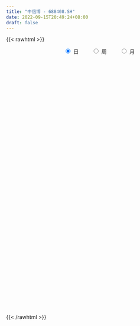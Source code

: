 ```yaml
---
title: "中信博 - 688408.SH"
date: 2022-09-15T20:49:24+08:00
draft: false
---
```

{{< rawhtml >}}
    <div style="text-align: center">
        <label style="padding: 1rem;"><input style="margin-right: .5rem" type="radio" name="period" value="D" checked onclick="period_change(this)">日</label>
        <label style="padding: 1rem;"><input style="margin-right: .5rem" type="radio" name="period" value="W" onclick="period_change(this)">周</label>
        <label style="padding: 1rem;"><input style="margin-right: .5rem" type="radio" name="period" value="M" onclick="period_change(this)">月</label>
    </div>
    <div id="chart" style="height: 700px;"></div> 
    <script type="text/javascript">
        const D_v = [215947.01,161561.03,90394.37,82330.37,64766.9,43136.69,37846.39,27296.49,21218.99,15105.16,23976.03,33774.93,26055.65,15417.18,17212.69,9872.71,14041.71,8788.38,14811.12,18252.67,9789.18,10422.15,9337.24,19049.54,23374.58,41155.15,11219.07,13508.87,22397.24,9765.01,8278.87,8697.08,14847.25,10441.87,8147.79,12486.1,8632.58,17362.21,7387.66,17679.12,9302.38,8930.83,13972.08,7741.86,8903.62,8910.08,14464.57,9637.32,5541.1,5845.64,4836.76,6738.87,7471.88,5300.94,2726.59,5897.02,3262.96,3081.36,3661.94,3096.64,8051.7,5957.06,11292.24,8555.98,3491.7,5499.12,8251.15,6594.48,8039.18,9243.0,17523.85,11563.38,8963.77,5069.06,10444.23,11386.04,8814.25,12717.78,6920.24,17835.65,12376.91,15463.59,24811.22,16276.25,12035.33,10540.62,11165.9,15957.69,21592.97,10388.35,7442.35,13105.74,15959.43,12238.98,8917.53,6960.92,8900.3,8250.15,10538.64,15158.41,7939.46,6552.88,4161.05,7543.8,4245.12,5150.36,5703.86,6728.84,11967.27,11447.32,7002.14,6077.36,8334.95,6251.77,6046.73,7810.64,5628.51,4725.27,9423.03,12359.26,7836.38,8175.07,9635.43,5978.8,11272.64,11567.24,8515.41,10251.35,5517.81,9743.42,4746.65,2990.96,5248.62,4356.44,2388.0,5415.84,4392.23,10108.65,4571.91,6415.4,14050.05,5814.78,7416.91,2958.47,5351.06,6411.74,3677.14,4557.92,3561.4,3432.11,5107.78,5068.22,4766.54,5580.17,7971.26,4062.63,3930.46,3642.72,5337.23,6552.03,6207.78,13395.77,8590.35,6007.08,7095.43,11567.56,12501.26,3537.06,6178.74,4967.74,7591.51,3655.97,4594.54,14306.96,8099.3,6960.1,10268.24,3311.51,5453.44,8174.64,8932.6,7491.66,4084.83,4038.02,3603.59,4364.75,2009.43,2936.96,11472.13,13216.0,11141.49,10217.65,4344.99,6100.28,11252.83,9092.99,8462.08,9793.03,7091.04,7720.05,8414.23,4397.83,6028.66,7619.14,5474.39,8626.36,13436.7,7534.64,6208.83,16956.35,13416.23,10913.26,10929.47,7712.7,11455.61,8075.33,10115.85,9068.12,7131.16,10912.0,15226.64,8644.0,16260.89,10917.5,11404.38,11304.77,9331.74,7817.52,8043.5,8384.95,14154.2,10341.41,23078.05,8094.05,14162.05,12398.2,8532.33,8845.47,48649.17,24959.3,21296.56,28175.17,24382.34,9569.84,42252.65,18157.51,20643.84,27862.74,21429.8,17383.85,30352.96,26803.46,33019.93,19997.47,36474.64,24458.44,18670.72,20921.59,11888.35,16514.67,10812.71,24107.55,17028.55,16332.23,8523.38,12534.6,11228.63,12722.97,10911.18,18984.81,30492.48,16420.66,21312.59,24224.54,22283.95,15256.93,14772.64,22256.83,20318.16,21832.27,17517.23,19003.33,18666.28,14479.14,17068.91,16965.95,13722.39,8517.79,8877.8,18097.71,11454.83,8988.98,18602.42,18530.39,14894.08,14373.15,28058.99,28912.68,14435.82,17718.7,13811.21,12520.57,12798.9,12734.86,20543.31,25321.92,19677.04,18971.18,18760.15,18155.14,21581.84,32870.88,20685.8,10132.21,11434.75,7538.52,11812.57,17263.05,12814.98,10524.48,16622.24,16014.56,22420.85,29578.86,29454.28,51573.75,57398.18,33744.54,40358.46,30032.1,45895.81,37876.13,48654.35,41500.23,38319.09,25303.23,35103.88,24670.2,25931.55,20768.23,19825.09,41508.82,55088.23,46892.39,24269.19,26147.28,23745.97,25836.43,37682.03,51740.17,42864.73,32629.01,31820.29,21449.85,26381.59,30209.4,18091.39,21986.06,38462.91,30285.38,25450.02,23269.91,27390.51,21569.02,38560.08,23591.05,25127.5,28807.32,33345.37,31453.4,46388.5,42143.2,23440.65,42220.63,52103.81,29821.1,34971.12,29356.65,43557.52,25803.96,21854.79,22498.98,25095.26,18610.28,24729.06,13340.9,19799.12,20128.53,20421.85,18653.81,26516.5,18235.54,27870.44,27296.93,33983.91,31128.11,20047.18,21883.66,25877.62,30874.06,21716.48,29010.98,29032.13,34512.64,27786.97,15749.48,39742.38,96927.07,101544.75,42975.53,36665.8,34919.07,38686.61,67282.98,118154.16,71170.0,56726.34,57613.74,45520.07,37465.31,39357.4,30998.9,83421.52,43273.14,54111.4,55931.35,57059.52,75606.42,40141.07,40383.19,36155.58,57046.19,27942.82,47351.69,37814.26,41479.13,35519.1,38050.9,39138.81,51047.89,32024.42,38778.02,55748.13,41809.05,42549.92,41394.02,28281.25,33427.15,35949.32,30269.44,25767.43,22353.15,51622.1,59050.79,49770.7,53015.65,44278.97,28403.62,24559.88,46654.44,44180.42,38634.62,45201.41,62096.89,41044.03,51842.71,43305.21,45186.94,39689.34,47542.43,60949.2,47411.84,41557.73,34583.33,19494.52,34726.6,30494.74,43526.3,38682.29,50881.78,39549.5,28392.91,32196.14,47614.76,42352.19,34701.35,25717.83,54536.85,36050.49,25016.1,29807.17,44056.67,32037.0,21653.96,23841.63,27192.11,17913.99,50906.6]
const D_histogram = [0.0,0.3241937322,0.3973393203,1.1865238201,1.6363189944,2.4459690462,2.3074075219,1.9332706682,1.3194726436,0.9451984025,1.6868492886,1.9524536569,2.1042480047,2.2089693641,2.0356220456,1.7466792395,1.1647911257,0.4322447233,0.4270038324,0.2234325764,0.0939760916,-0.0794574069,-0.408390053,-0.4707208178,0.8413526241,1.8650206304,2.496846176,2.8046933504,2.119858518,1.5261092486,0.649507908,0.243169823,-0.3409802247,-0.4467755337,-0.9641318209,-0.9430401141,-0.5412962609,-0.4032549082,-0.2862047438,0.1632020569,0.8314544794,0.777339462,0.7156945528,1.1321155539,1.0726353053,0.9478389697,0.7373458882,0.0440662311,-0.4937375115,-0.6769450144,-1.0281646348,-1.7313320988,-2.5045200146,-2.3748880607,-2.2423642156,-1.7952430237,-1.8212255903,-2.0922787187,-2.2803413144,-2.1294678931,-2.1412684686,-1.8717303943,-2.2653479135,-2.0724109879,-2.0749901101,-1.9801848523,-1.385732031,-0.8379654841,0.22809305,1.2224543925,2.1814208793,2.5856039235,2.4867048922,2.0273281448,2.53571656,2.6801318006,2.1679218438,2.1065403266,1.6235133517,2.350317958,2.1907792273,1.0387258389,-0.1949298944,-0.4082132814,-0.4574029329,-0.7121890696,-1.1976458916,-0.8364959573,-1.58334168,-2.3973281718,-2.7496045644,-3.7565083328,-3.3707904109,-3.2447414506,-2.7943696392,-2.3404773674,-1.2914646814,0.0523452395,2.0266492144,3.4800876035,3.7290423306,3.4848506005,2.6517956989,2.1324754864,1.7109078184,1.4358178674,1.08371965,-0.4276782458,-0.9434694901,-1.6165291169,-1.3376842527,-0.7928610697,-0.0123547744,-0.0873845113,-1.1418771323,-1.7440782107,-2.2991114779,-2.0710199023,-2.2163887361,-1.9954025628,-1.6998856829,-1.0808156594,-2.2366531696,-2.712373656,-3.7543251935,-4.9986569668,-5.0832309672,-4.6399375702,-3.4342789911,-3.6855900832,-3.4117750542,-2.911763529,-2.308058477,-1.9650518588,-1.3656262541,-1.5527668976,-1.7741154419,-1.6336680679,-0.9841899108,-0.2331740726,1.4443891664,2.4104132409,2.9655832136,3.0014611735,2.9213916513,2.6455720431,2.2720817918,1.4573807533,0.7386518553,0.4645142996,0.370669094,0.0843866621,0.2500697504,0.7421112143,1.4399406859,1.5797796928,1.8037589741,2.1086574416,1.9622999639,1.9147425707,2.3388640396,1.9684966862,1.3244097347,0.5395061465,-0.3575599458,-1.5329955163,-2.4463765977,-2.7310645145,-2.9387848941,-3.0200496013,-2.5546147123,-2.1582122992,-1.5720502829,-0.7868815092,0.1302413568,0.46266521,0.5058568298,0.4600726588,0.8059571391,0.7723717139,1.6126458192,2.3236718804,2.5384233356,2.4078455066,1.9504981992,1.6301466373,1.2823803046,0.9442257858,1.5109067701,2.7519699628,3.7177025206,3.5991604893,3.4033803822,3.7328631611,4.0913746045,3.7813635293,3.2003671517,3.4139954838,3.2349499652,2.9655974109,4.0746040053,4.4938032155,3.6698516208,2.5757109975,1.9559351387,0.8331603509,0.7667182224,0.4885220929,-0.1386708717,0.8833440939,0.5994274186,0.2131277344,1.5431504149,2.5304152112,2.336561093,1.4066030025,1.9357761728,2.9618937024,3.0225801254,3.3615299734,1.1410383752,0.1564302429,0.6090813925,1.6719803932,0.9250548962,-2.0168506699,-2.3645199746,-2.264882417,-2.4388799459,-2.8156554252,-4.222544739,-5.3614461452,-6.6088994533,-7.6001509321,-8.5440532646,-9.0893805039,-8.976929834,-8.6450387323,-8.0086515346,-7.3145818926,-6.050133556,-3.6784898625,-1.7039529312,-0.4480821107,-0.1790833751,-0.1479369719,-0.1388938662,0.3666791442,0.316288315,0.7106898388,1.0922730656,0.7266569329,-0.3246282818,-0.9374287314,-2.5806675868,-2.8766139074,-2.2403007946,-2.7812037654,-2.6238331199,-2.3093124966,-1.8309364157,-0.7985123862,-0.2011973128,-0.2897215836,-0.6713513584,-0.0689929335,-0.4078276617,-0.1359890924,-0.3555947194,0.5037269928,1.8833379174,2.6432454671,3.4692053308,4.36577056,5.1207282786,4.6890721597,4.3265219399,4.5084646098,4.6710851115,4.8758139825,4.4233011979,4.2106585842,4.2737183491,3.993653467,3.1550212023,2.8422635603,2.4184784161,1.9615901763,1.1792398011,1.333351492,1.7908002721,1.8410594847,1.8730528229,0.57875097,0.5995010011,-0.1470138878,0.549568667,1.5059821722,1.836503982,1.3033022091,0.1337388485,-0.5791480864,-1.0519858711,-1.3765369976,-2.4208145199,-3.4411275095,-4.0175007321,-4.2832699188,-4.382994499,-3.757160272,-3.6823194468,-2.3695121372,-1.2689082984,-0.8768649939,-1.0923528073,-1.4157437201,-1.6991565535,-2.2757394756,-2.7453927743,-3.1477798278,-2.8907004436,-2.9814930938,-3.4868158531,-3.5129740329,-3.7297535879,-4.2375991142,-3.8673252009,-4.0083359119,-4.3435157155,-4.5233994492,-5.120360916,-5.4265096238,-5.8633900954,-5.4091015507,-5.2073669786,-4.6355010575,-3.5587719893,-2.6198175789,-2.1014766494,-1.7013102429,-1.1408714966,-0.0900266564,1.017393161,2.0131094335,2.4499811283,2.7767666943,2.7794348355,2.3893209963,1.7418584453,0.5463363717,-0.4366858668,-0.7464234285,-0.3303178596,0.2305780241,0.9154765363,1.4039820695,1.7022934637,2.0673698864,2.8237768052,3.2873398505,3.6370308615,3.8791555281,3.8689525194,3.871001604,3.0747172303,2.4139499444,1.677720315,1.0112876468,0.4576090026,0.156384732,-0.3508868862,-0.7295314651,-1.1190004483,-0.7762527344,-0.3015559674,-0.2335839414,0.0735696769,0.1186989874,0.4487893058,0.6143289931,0.4324426623,0.2908726575,0.3740598654,0.6158815299,0.5690802789,0.4880363992,0.335059186,0.1059606055,-0.1526993866,-0.4880944419,-0.7214267317,-0.9362625431,-1.0846276587,-1.1427900014,-0.8598781869,-0.5253919002,-0.3587114547,-0.3529917958,-0.4061730525,-0.6552937047,-0.8799317702,-0.6261668303,-0.4015975606,0.0356844043,0.3739642533,0.5716173611,0.9840853005,1.8474779824,2.5655915634,3.0081177789,3.1559596724,3.1845662114,3.1769055389,3.0662837421,3.4694025913,3.7462024468,3.5736112541,3.0398427347,2.5381495849,2.0113430892,1.574790807,1.2268671753,1.2792358632,1.2118020947,1.4267922556,1.8910701991,2.1428003987,1.7939534482,1.1683903955,0.7683831986,0.4511102299,-0.1063038651,-0.5563036733,-0.4910095143,-0.1522678685,0.2562157007,0.2696854606,0.3169596933,0.5417654657,1.04223819,1.195486529,1.0539726929,0.2100571415,0.0086020547,-0.6705248436,-1.0445789321,-1.4173045973,-1.3311919462,-1.1019200063,-1.1880954287,-1.2822432602,-1.3448122178,-0.7066903754,0.0662687504,0.6941701536,1.4838338904,1.3224287769,1.288946068,1.1698105214,1.4402721867,1.7753682514,2.0234258708,2.5496730661,2.9903334234,3.5203797588,3.0163741249,2.7415000328,1.595404922,0.5353246317,-0.4554209631,-0.533506476,-0.1318860155,0.5936860303,1.1574457522,1.1281061956,1.6066741081,1.4750102665,1.1941487626,0.6754212958,0.4187158702,0.5091365307,0.6082885004,-0.2228562221,-1.6230092764,-2.7366455482,-3.1695698086,-3.6015763918,-4.6371383275,-5.3932761245,-5.7570581753,-5.6302148687,-4.6338221785,-3.6567505804,-2.8431643306,-2.3851969757,-2.0901999873,-1.9259188543,-2.5510608721]
const D_fast = [0.0,0.4052421652,0.5777225834,1.6635380383,2.5224129612,3.9435552745,4.3818456307,4.491026444,4.2070965804,4.0691219399,5.2324851481,5.9862029307,6.6640592796,7.32102298,7.6565811729,7.8043081767,7.5136178444,6.8891326228,6.99064269,6.842929578,6.7369671162,6.5436692659,6.1126391066,5.9326281373,7.4550397353,8.9449628992,10.2009999888,11.2100205007,11.0551502978,10.8429283406,10.128703977,9.7831583478,9.1137632439,8.8962740515,8.137884809,7.9232164873,8.1896362753,8.2268639009,8.2723628794,8.7625701944,9.6386862367,9.7789060848,9.8961848138,10.5956347033,10.8043132811,10.9164766879,10.8903200785,10.2080569791,9.5468188587,9.1943751022,8.5861143231,7.4501138344,6.0507959149,5.5867058536,5.1586386449,5.1569490808,4.6756601166,3.8815373086,3.1233893842,2.7418958323,2.1947781396,1.9963836153,1.0364291178,0.7112632964,0.1899366466,-0.2103043086,0.037715505,0.3759906808,1.4990724775,2.7990474181,4.3033691247,5.3539531498,5.8767303415,5.9241856303,7.0665031856,7.8809513763,7.9107218804,8.3759754449,8.298826808,9.6132109037,10.0013669798,9.1089950511,7.8266068443,7.511270137,7.3477297522,6.9148963481,6.1300280533,6.2820539982,5.1393728555,3.7260543207,2.686376787,0.7403459354,0.2833662547,-0.4017701477,-0.6499907461,-0.7812178162,-0.0550713005,1.3018249303,3.7827912088,6.1062514987,7.2874668084,7.9144877285,7.7443817516,7.7581804107,7.7643396974,7.8482042132,7.7670359083,6.1487184511,5.3970598342,4.3198679282,4.2642917292,4.6108996448,5.3883172465,5.2914413818,3.9514794777,2.9132588466,1.78344771,1.49378431,0.7943182922,0.5164538248,0.3869992839,0.7358653925,-0.97913541,-2.1329493105,-4.1134821463,-6.6074781613,-7.9628599035,-8.6795508991,-8.3324620678,-9.5051706807,-10.0842994152,-10.3122287722,-10.2855383395,-10.433794686,-10.1757756449,-10.7511080127,-11.4159854175,-11.6839550604,-11.2805243811,-10.5878020611,-8.5491415304,-6.9805141457,-5.6839483696,-4.8977051164,-4.2474267257,-3.8618533231,-3.6673231265,-4.1176789767,-4.6517449109,-4.8097538916,-4.8109318237,-5.0761175901,-4.8479170642,-4.1703477968,-3.1125331537,-2.5777492235,-1.9028301988,-1.0707673709,-0.7265498576,-0.2954216081,0.7134158707,0.8351726888,0.522188171,-0.1278388805,-1.1142949593,-2.6729794089,-4.1979546397,-5.1654086851,-6.1078252883,-6.9441023958,-7.1173211849,-7.2604718466,-7.067322401,-6.4788740046,-5.5291907993,-5.0811006437,-4.9114448164,-4.8422108227,-4.2948370576,-4.1353295544,-2.8918939943,-1.5999499629,-0.7505926738,-0.2792091262,-0.2489318838,-0.1617467864,-0.188918043,-0.2910161153,0.6533915616,2.582447245,4.4776054329,5.2588535239,5.9139185124,7.1766170815,8.5579721761,9.1933019832,9.4123973935,10.4795245965,11.1092165693,11.5812633677,13.7089209634,15.2515709775,15.345082288,14.894869414,14.76407734,13.8495926399,13.974830067,13.8187644607,13.1569037781,14.3997547672,14.2656949466,13.9326771959,15.6484874802,17.2683560793,17.6586422343,17.0803348944,18.093452108,19.8600430632,20.6763745175,21.8557068589,19.9204748545,18.974974283,19.5798957806,21.0607898796,20.5451281067,17.0990098731,16.1602105747,15.6936275281,14.9099100127,13.8292206771,11.3666951785,8.887432236,5.9877540647,3.0964648528,0.0165492041,-2.8011231611,-4.9329049497,-6.7622735311,-8.128049217,-9.2626250482,-9.5107101006,-8.0586888727,-6.5101401743,-5.3662898814,-5.1420619896,-5.1478998294,-5.1735801902,-4.5763373937,-4.5476561442,-3.9755821607,-3.3209306675,-3.504882567,-4.6373248521,-5.4844824846,-7.7728882367,-8.7879880341,-8.71175012,-9.9479540321,-10.4465416666,-10.7093491674,-10.6887071904,-9.8559112576,-9.3088955124,-9.4698501791,-10.0193177934,-9.4342076019,-9.8749992455,-9.6371579493,-9.9456622562,-8.9604087958,-7.1099633918,-5.6892444753,-3.995983279,-2.0079754097,0.0271643786,0.7677762996,1.4868565647,2.7959153871,4.1263071666,5.5499895333,6.2033020481,7.0433240805,8.1748134327,8.8931619173,8.8432849532,9.2410932012,9.4219276611,9.4554369654,8.9678965404,9.4553461044,10.3604949525,10.8710190363,11.3712755802,10.2216614697,10.3922867511,9.6090183903,10.4429931118,11.7759021601,12.5655499653,12.3581737448,11.2220450962,10.3643711397,9.6285368873,8.9598515113,7.3103703591,5.4297754922,3.8490270865,2.5124404201,1.3169672152,1.0035113741,0.1577723377,0.8782016129,1.6615783772,1.8344054332,1.345829418,0.6685025752,-0.0396993966,-1.1852171876,-2.3412186799,-3.5305506903,-3.9961464171,-4.8323123407,-6.2093390633,-7.1137407512,-8.2629587033,-9.8302040082,-10.4267613951,-11.569856084,-12.9909148166,-14.3016484125,-16.1787001084,-17.8414762221,-19.7442042175,-20.6421910605,-21.742298233,-22.3293075764,-22.1422715055,-21.8582714898,-21.8652997226,-21.8904608768,-21.6152400047,-20.5869018286,-19.225133721,-17.72614009,-16.6767731132,-15.6557958736,-14.9582690235,-14.7510526137,-14.9630505534,-16.021988534,-17.1141822392,-17.610525658,-17.2769995541,-16.6584591643,-15.7446915181,-14.9051904674,-14.1813057073,-13.2993868131,-11.837035693,-10.551637685,-9.2926889587,-8.08077541,-7.1237402889,-6.1539408033,-6.1815458694,-6.2388256692,-6.5556252198,-6.9692359764,-7.4085123699,-7.6706404575,-8.2656337973,-8.8266612424,-9.4958803377,-9.3471958074,-8.9478880323,-8.9383119915,-8.6127659541,-8.5379618967,-8.0956742518,-7.7765523163,-7.8503279815,-7.919179822,-7.7424776477,-7.3466856007,-7.251216782,-7.210251562,-7.2794639786,-7.4820724078,-7.7789072465,-8.2363259122,-8.650014885,-9.0989163321,-9.5184383625,-9.8622982055,-9.7943559377,-9.591217626,-9.5142150442,-9.5967433343,-9.7514678541,-10.1644119325,-10.6090329405,-10.5118097082,-10.3876398287,-9.9414367626,-9.5096658503,-9.1691084022,-8.5106191377,-7.1853569603,-5.8258454884,-4.6312898282,-3.6944580166,-2.8697099247,-2.0831442125,-1.4271950738,-0.1567255768,1.0566248904,1.7774365112,2.0036286756,2.136472922,2.1125021986,2.0696476181,2.0284407802,2.400618434,2.6361351891,3.2078234139,4.1448689072,4.9322992064,5.031940618,4.6984751642,4.4905637669,4.2860683557,3.7020782945,3.1130025679,3.0555443484,3.356219027,3.8287565214,3.9096476464,4.0361618025,4.3964089413,5.1574412131,5.6095611843,5.7315405215,4.9401392555,4.7408346823,3.8940765731,3.2588777516,2.5318259371,2.2851406016,2.2389325399,1.8557332603,1.4410246138,1.0422526017,1.5037018503,2.2932281636,3.0946721052,4.2552943147,4.4244963955,4.7132502035,4.8865672873,5.5170969992,6.2960351268,7.0499492139,8.2136146757,9.4018583888,10.8119996639,11.0620875613,11.4725884774,10.725344597,9.7990954646,8.6944946291,8.4830324972,8.8516814538,9.7256750072,10.5787961671,10.8314831595,11.711719599,11.948808324,11.9664840108,11.6166118679,11.4645854098,11.682290203,11.9335142978,11.0466555198,9.2407501464,7.4429524876,6.217635775,4.8852350938,2.6903885762,0.5859317482,-1.2171148465,-2.4978252571,-2.6598881115,-2.5970041586,-2.4942089913,-2.6325408804,-2.8600938888,-3.1772924693,-4.4401997051]
const D_slow = [0.0,0.081048433,0.1803832631,0.4770142182,0.8860939668,1.4975862283,2.0744381088,2.5577557758,2.8876239367,3.1239235374,3.5456358595,4.0337492737,4.5598112749,5.1120536159,5.6209591273,6.0576289372,6.3488267186,6.4568878995,6.5636388576,6.6194970017,6.6429910246,6.6231266728,6.5210291596,6.4033489552,6.6136871112,7.0799422688,7.7041538128,8.4053271504,8.9352917799,9.316819092,9.479196069,9.5399885248,9.4547434686,9.3430495852,9.10201663,8.8662566014,8.7309325362,8.6301188091,8.5585676232,8.5993681374,8.8072317573,9.0015666228,9.180490261,9.4635191494,9.7316779758,9.9686377182,10.1529741903,10.163990748,10.0405563702,9.8713201166,9.6142789579,9.1814459332,8.5553159295,7.9615939144,7.4010028605,6.9521921045,6.496885707,5.9738160273,5.4037306987,4.8713637254,4.3360466082,3.8681140097,3.3017770313,2.7836742843,2.2649267568,1.7698805437,1.423447536,1.2139561649,1.2709794274,1.5765930256,2.1219482454,2.7683492263,3.3900254493,3.8968574855,4.5307866255,5.2008195757,5.7428000366,6.2694351183,6.6753134562,7.2628929457,7.8105877525,8.0702692123,8.0215367387,7.9194834183,7.8051326851,7.6270854177,7.3276739448,7.1185499555,6.7227145355,6.1233824925,5.4359813514,4.4968542682,3.6541566655,2.8429713029,2.1443788931,1.5592595512,1.2363933809,1.2494796908,1.7561419944,2.6261638952,3.5584244779,4.429637128,5.0925860527,5.6257049243,6.0534318789,6.4123863458,6.6833162583,6.5763966968,6.3405293243,5.9363970451,5.6019759819,5.4037607145,5.4006720209,5.3788258931,5.09335661,4.6573370573,4.0825591878,3.5648042123,3.0107070282,2.5118563875,2.0868849668,1.816681052,1.2575177596,0.5794243456,-0.3591569528,-1.6088211945,-2.8796289363,-4.0396133289,-4.8981830767,-5.8195805975,-6.672524361,-7.4004652432,-7.9774798625,-8.4687428272,-8.8101493907,-9.1983411151,-9.6418699756,-10.0502869926,-10.2963344703,-10.3546279884,-9.9935306968,-9.3909273866,-8.6495315832,-7.8991662898,-7.168818377,-6.5074253662,-5.9394049183,-5.57505973,-5.3903967661,-5.2742681912,-5.1816009177,-5.1605042522,-5.0979868146,-4.9124590111,-4.5524738396,-4.1575289164,-3.7065891728,-3.1794248125,-2.6888498215,-2.2101641788,-1.6254481689,-1.1333239974,-0.8022215637,-0.667345027,-0.7567350135,-1.1399838926,-1.751578042,-2.4343441706,-3.1690403942,-3.9240527945,-4.5627064726,-5.1022595474,-5.4952721181,-5.6919924954,-5.6594321562,-5.5437658537,-5.4173016462,-5.3022834815,-5.1007941967,-4.9077012683,-4.5045398135,-3.9236218434,-3.2890160095,-2.6870546328,-2.199430083,-1.7918934237,-1.4712983475,-1.2352419011,-0.8575152086,-0.1695227178,0.7599029123,1.6596930346,2.5105381302,3.4437539204,4.4665975716,5.4119384539,6.2120302418,7.0655291127,7.8742666041,8.6156659568,9.6343169581,10.757767762,11.6752306672,12.3191584166,12.8081422012,13.016432289,13.2081118446,13.3302423678,13.2955746499,13.5164106733,13.666267528,13.7195494616,14.1053370653,14.7379408681,15.3220811413,15.673731892,16.1576759352,16.8981493608,17.6537943921,18.4941768855,18.7794364793,18.81854404,18.9708143881,19.3888094864,19.6200732105,19.115860543,18.5247305493,17.9585099451,17.3487899586,16.6448761023,15.5892399176,14.2488783812,12.5966535179,10.6966157849,8.5606024687,6.2882573428,4.0440248843,1.8827652012,-0.1193976824,-1.9480431556,-3.4605765446,-4.3801990102,-4.806187243,-4.9182077707,-4.9629786145,-4.9999628575,-5.034686324,-4.9430165379,-4.8639444592,-4.6862719995,-4.4132037331,-4.2315394999,-4.3126965703,-4.5470537532,-5.1922206499,-5.9113741267,-6.4714493254,-7.1667502667,-7.8227085467,-8.4000366708,-8.8577707748,-9.0573988713,-9.1076981995,-9.1801285954,-9.347966435,-9.3652146684,-9.4671715838,-9.5011688569,-9.5900675368,-9.4641357886,-8.9933013092,-8.3324899424,-7.4651886097,-6.3737459697,-5.0935639001,-3.9212958601,-2.8396653752,-1.7125492227,-0.5447779448,0.6741755508,1.7800008503,2.8326654963,3.9010950836,4.8995084503,5.6882637509,6.398829641,7.003449245,7.4938467891,7.7886567393,8.1219946123,8.5696946804,9.0299595515,9.4982227573,9.6429104998,9.79278575,9.7560322781,9.8934244448,10.2699199879,10.7290459834,11.0548715356,11.0883062478,10.9435192262,10.6805227584,10.336388509,9.731184879,8.8709030016,7.8665278186,6.7957103389,5.6999617142,4.7606716462,3.8400917845,3.2477137502,2.9304866756,2.7112704271,2.4381822253,2.0842462953,1.6594571569,1.090522288,0.4041740944,-0.3827708625,-1.1054459734,-1.8508192469,-2.7225232102,-3.6007667184,-4.5332051154,-5.5926048939,-6.5594361942,-7.5615201721,-8.647399101,-9.7782489633,-11.0583391923,-12.4149665983,-13.8808141221,-15.2330895098,-16.5349312544,-17.6938065188,-18.5834995162,-19.2384539109,-19.7638230732,-20.1891506339,-20.4743685081,-20.4968751722,-20.2425268819,-19.7392495236,-19.1267542415,-18.4325625679,-17.737703859,-17.14037361,-16.7049089986,-16.5683249057,-16.6774963724,-16.8641022295,-16.9466816944,-16.8890371884,-16.6601680543,-16.309172537,-15.883599171,-15.3667566994,-14.6608124981,-13.8389775355,-12.9297198201,-11.9599309381,-10.9926928083,-10.0249424073,-9.2562630997,-8.6527756136,-8.2333455349,-7.9805236232,-7.8661213725,-7.8270251895,-7.9147469111,-8.0971297773,-8.3768798894,-8.570943073,-8.6463320649,-8.7047280502,-8.686335631,-8.6566608841,-8.5444635577,-8.3908813094,-8.2827706438,-8.2100524794,-8.1165375131,-7.9625671306,-7.8202970609,-7.6982879611,-7.6145231646,-7.5880330132,-7.6262078599,-7.7482314704,-7.9285881533,-8.1626537891,-8.4338107037,-8.7195082041,-8.9344777508,-9.0658257258,-9.1555035895,-9.2437515385,-9.3452948016,-9.5091182278,-9.7291011703,-9.8856428779,-9.9860422681,-9.977121167,-9.8836301036,-9.7407257634,-9.4947044382,-9.0328349426,-8.3914370518,-7.6394076071,-6.850417689,-6.0542761361,-5.2600497514,-4.4934788159,-3.6261281681,-2.6895775564,-1.7961747428,-1.0362140592,-0.4016766629,0.1011591094,0.4948568111,0.8015736049,1.1213825707,1.4243330944,1.7810311583,2.2537987081,2.7894988078,3.2379871698,3.5300847687,3.7221805683,3.8349581258,3.8083821596,3.6693062412,3.5465538627,3.5084868955,3.5725408207,3.6399621859,3.7192021092,3.8546434756,4.1152030231,4.4140746553,4.6775678286,4.730082114,4.7322326276,4.5646014167,4.3034566837,3.9491305344,3.6163325478,3.3408525462,3.043828689,2.723267874,2.3870648195,2.2103922257,2.2269594133,2.4005019517,2.7714604243,3.1020676185,3.4243041355,3.7167567659,4.0768248125,4.5206668754,5.0265233431,5.6639416096,6.4115249655,7.2916199051,8.0457134364,8.7310884446,9.1299396751,9.263770833,9.1499155922,9.0165389732,8.9835674693,9.1319889769,9.4213504149,9.7033769639,10.1050454909,10.4737980575,10.7723352482,10.9411905721,11.0458695396,11.1731536723,11.3252257974,11.2695117419,10.8637594228,10.1795980358,9.3872055836,8.4868114856,7.3275269038,5.9792078726,4.5399433288,3.1323896116,1.973934067,1.0597464219,0.3489553392,-0.2473439047,-0.7698939015,-1.2513736151,-1.8891388331]
const D_data = [['2020-08-28', 75.0, 77.8, 75.0, 86.0],['2020-08-31', 83.0, 82.88, 77.7, 88.92],['2020-09-01', 82.5, 81.12, 79.98, 86.38],['2020-09-02', 83.5, 93.12, 83.5, 96.5],['2020-09-03', 94.1, 93.46, 92.81, 105.0],['2020-09-04', 94.0, 103.2, 89.12, 106.61],['2020-09-07', 101.0, 95.3, 93.0, 103.95],['2020-09-08', 97.0, 92.99, 92.0, 99.47],['2020-09-09', 93.89, 89.0, 87.6, 95.35],['2020-09-10', 91.5, 90.66, 90.01, 95.5],['2020-09-11', 91.8, 107.18, 91.0, 108.0],['2020-09-14', 107.8, 105.95, 103.0, 114.58],['2020-09-15', 106.39, 107.9, 100.66, 116.53],['2020-09-16', 106.5, 110.43, 106.5, 115.97],['2020-09-17', 110.66, 109.23, 104.0, 115.95],['2020-09-18', 107.0, 108.88, 106.29, 112.12],['2020-09-21', 107.8, 104.9, 103.7, 113.78],['2020-09-22', 102.0, 101.0, 100.62, 105.78],['2020-09-23', 103.01, 109.39, 102.0, 111.49],['2020-09-24', 109.02, 107.54, 106.0, 115.0],['2020-09-25', 106.8, 108.64, 104.0, 110.23],['2020-09-28', 108.5, 108.22, 106.0, 112.6],['2020-09-29', 109.55, 105.65, 102.05, 109.97],['2020-09-30', 106.27, 108.5, 104.55, 114.99],['2020-10-09', 118.06, 130.2, 118.06, 130.2],['2020-10-12', 134.0, 134.99, 125.0, 145.0],['2020-10-13', 135.62, 137.38, 128.94, 139.9],['2020-10-14', 135.96, 139.15, 135.02, 147.01],['2020-10-15', 138.4, 128.9, 128.15, 142.24],['2020-10-16', 129.45, 129.34, 125.37, 132.6],['2020-10-19', 131.39, 124.02, 121.88, 131.39],['2020-10-20', 123.0, 128.15, 123.0, 129.8],['2020-10-21', 128.0, 124.55, 119.5, 135.7],['2020-10-22', 124.0, 129.7, 121.03, 131.05],['2020-10-23', 129.0, 123.6, 121.2, 131.86],['2020-10-26', 120.85, 129.52, 120.52, 133.94],['2020-10-27', 129.91, 136.1, 127.05, 137.66],['2020-10-28', 135.0, 135.12, 130.13, 141.0],['2020-10-29', 135.59, 136.5, 132.8, 138.88],['2020-10-30', 136.57, 143.38, 133.21, 151.5],['2020-11-02', 141.49, 150.8, 141.49, 153.0],['2020-11-03', 149.07, 145.33, 144.66, 154.98],['2020-11-04', 146.99, 146.82, 139.77, 152.88],['2020-11-05', 150.0, 155.85, 146.0, 159.8],['2020-11-06', 156.73, 153.11, 148.0, 157.88],['2020-11-09', 152.1, 154.01, 149.5, 158.0],['2020-11-10', 152.0, 154.14, 150.0, 158.1],['2020-11-11', 148.0, 147.4, 143.3, 156.88],['2020-11-12', 146.0, 147.27, 143.88, 150.5],['2020-11-13', 147.27, 150.71, 146.0, 151.88],['2020-11-16', 148.26, 147.86, 145.6, 157.86],['2020-11-17', 149.28, 140.82, 135.85, 149.28],['2020-11-18', 138.0, 135.5, 133.44, 145.87],['2020-11-19', 134.76, 144.29, 133.55, 144.44],['2020-11-20', 145.6, 144.28, 141.3, 146.78],['2020-11-23', 147.0, 149.2, 140.51, 150.83],['2020-11-24', 147.98, 143.92, 142.0, 148.8],['2020-11-25', 141.25, 139.36, 138.5, 146.89],['2020-11-26', 138.33, 138.21, 134.01, 141.48],['2020-11-27', 137.8, 141.32, 136.82, 142.09],['2020-11-30', 140.74, 138.6, 133.0, 143.0],['2020-12-01', 136.25, 141.8, 134.1, 143.05],['2020-12-02', 140.64, 132.0, 131.15, 141.78],['2020-12-03', 132.96, 137.5, 131.0, 139.86],['2020-12-04', 136.97, 134.26, 134.1, 139.73],['2020-12-07', 134.7, 134.39, 133.5, 139.48],['2020-12-08', 133.78, 141.4, 132.53, 143.2],['2020-12-09', 141.72, 143.21, 139.9, 147.95],['2020-12-10', 145.0, 154.02, 141.0, 157.78],['2020-12-11', 154.14, 159.5, 151.18, 162.51],['2020-12-14', 158.5, 165.99, 154.11, 184.82],['2020-12-15', 167.99, 165.0, 161.5, 168.16],['2020-12-16', 166.38, 162.0, 162.0, 168.88],['2020-12-17', 161.13, 158.3, 155.11, 161.79],['2020-12-18', 159.93, 173.0, 157.08, 179.78],['2020-12-21', 180.0, 173.0, 166.88, 183.98],['2020-12-22', 172.01, 166.5, 165.64, 173.98],['2020-12-23', 170.77, 173.17, 170.13, 179.8],['2020-12-24', 173.0, 168.83, 168.01, 174.49],['2020-12-25', 168.83, 187.25, 168.83, 189.38],['2020-12-28', 186.99, 180.58, 171.0, 187.2],['2020-12-29', 177.32, 167.01, 157.0, 179.99],['2020-12-30', 167.51, 161.0, 157.95, 173.6],['2020-12-31', 163.5, 170.76, 161.01, 171.79],['2021-01-04', 171.44, 172.88, 167.0, 177.57],['2021-01-05', 170.76, 170.11, 164.58, 171.33],['2021-01-06', 168.42, 165.51, 162.98, 172.9],['2021-01-07', 166.0, 176.0, 165.51, 188.64],['2021-01-08', 177.98, 161.08, 154.11, 180.0],['2021-01-11', 161.08, 155.32, 153.22, 161.8],['2021-01-12', 152.8, 156.7, 152.8, 160.79],['2021-01-13', 155.3, 142.9, 141.58, 159.35],['2021-01-14', 142.9, 156.39, 141.0, 157.79],['2021-01-15', 156.39, 152.33, 145.04, 160.95],['2021-01-18', 152.07, 155.89, 147.02, 159.8],['2021-01-19', 156.62, 156.59, 154.0, 163.02],['2021-01-20', 157.0, 166.87, 156.09, 167.63],['2021-01-21', 168.0, 176.74, 168.0, 180.22],['2021-01-22', 176.54, 194.7, 175.11, 196.0],['2021-01-25', 199.0, 200.0, 190.0, 205.0],['2021-01-26', 197.98, 192.86, 187.02, 201.49],['2021-01-27', 194.79, 190.16, 181.11, 195.0],['2021-01-28', 186.01, 183.0, 182.28, 197.48],['2021-01-29', 188.48, 185.95, 180.61, 195.54],['2021-02-01', 184.18, 187.0, 183.62, 194.0],['2021-02-02', 187.0, 189.1, 178.02, 192.0],['2021-02-03', 191.0, 188.38, 184.02, 195.0],['2021-02-04', 185.01, 170.0, 169.0, 187.9],['2021-02-05', 170.0, 177.35, 170.0, 184.44],['2021-02-08', 180.89, 172.0, 161.0, 180.97],['2021-02-09', 172.11, 182.5, 170.51, 188.0],['2021-02-10', 184.0, 188.0, 182.0, 194.0],['2021-02-18', 194.88, 195.0, 180.07, 199.0],['2021-02-19', 198.0, 186.92, 182.94, 198.66],['2021-02-22', 186.88, 171.83, 171.0, 186.88],['2021-02-23', 172.31, 172.54, 170.48, 179.34],['2021-02-24', 170.51, 168.99, 167.0, 175.98],['2021-02-25', 171.01, 176.71, 170.27, 185.99],['2021-02-26', 172.07, 171.0, 167.36, 178.29],['2021-03-01', 173.01, 174.5, 162.52, 181.99],['2021-03-02', 173.88, 175.68, 168.59, 182.0],['2021-03-03', 180.0, 181.38, 175.83, 191.23],['2021-03-04', 177.02, 156.56, 154.8, 178.8],['2021-03-05', 155.1, 158.8, 154.51, 162.09],['2021-03-08', 159.15, 145.0, 140.18, 161.8],['2021-03-09', 144.99, 132.6, 128.2, 146.99],['2021-03-10', 135.64, 139.16, 135.64, 143.98],['2021-03-11', 137.64, 142.35, 136.2, 151.6],['2021-03-12', 144.0, 152.5, 141.13, 153.5],['2021-03-15', 150.15, 133.2, 130.0, 151.0],['2021-03-16', 131.87, 136.1, 130.55, 137.69],['2021-03-17', 136.07, 137.49, 132.32, 139.79],['2021-03-18', 135.7, 138.59, 135.7, 145.0],['2021-03-19', 138.22, 135.0, 133.0, 139.5],['2021-03-22', 136.49, 138.2, 135.19, 139.39],['2021-03-23', 139.6, 127.0, 125.98, 139.6],['2021-03-24', 127.24, 122.78, 120.62, 129.49],['2021-03-25', 122.79, 124.32, 116.26, 126.65],['2021-03-26', 125.0, 130.34, 124.07, 134.0],['2021-03-29', 135.0, 133.45, 129.1, 137.5],['2021-03-30', 133.8, 150.69, 131.02, 155.12],['2021-03-31', 151.48, 149.11, 148.4, 156.0],['2021-04-01', 146.13, 148.96, 146.13, 155.0],['2021-04-02', 151.32, 145.27, 145.13, 151.98],['2021-04-06', 147.45, 145.0, 140.85, 149.0],['2021-04-07', 145.83, 142.84, 135.96, 145.98],['2021-04-08', 142.8, 140.94, 138.66, 143.99],['2021-04-09', 140.24, 132.86, 131.38, 140.96],['2021-04-12', 134.49, 130.0, 129.07, 137.67],['2021-04-13', 131.95, 132.6, 129.41, 134.55],['2021-04-14', 134.59, 133.45, 129.11, 138.77],['2021-04-15', 131.31, 129.45, 126.0, 133.0],['2021-04-16', 128.98, 134.19, 127.93, 136.6],['2021-04-19', 135.99, 139.75, 133.25, 141.97],['2021-04-20', 139.59, 145.76, 137.23, 148.74],['2021-04-21', 140.58, 141.63, 140.4, 146.57],['2021-04-22', 143.98, 144.47, 140.0, 145.68],['2021-04-23', 143.95, 148.0, 142.33, 150.5],['2021-04-26', 145.1, 143.99, 142.5, 151.5],['2021-04-27', 142.4, 145.91, 141.34, 148.46],['2021-04-28', 145.91, 154.28, 143.21, 155.5],['2021-04-29', 134.94, 146.0, 127.88, 148.98],['2021-04-30', 143.0, 141.0, 135.51, 144.8],['2021-05-06', 141.7, 136.0, 132.48, 142.8],['2021-05-07', 135.99, 130.0, 126.18, 137.8],['2021-05-10', 130.22, 119.99, 117.17, 131.33],['2021-05-11', 120.27, 115.8, 112.07, 123.96],['2021-05-12', 115.44, 118.05, 112.78, 119.47],['2021-05-13', 117.99, 115.0, 113.14, 119.72],['2021-05-14', 115.71, 112.9, 112.3, 117.5],['2021-05-17', 112.82, 117.95, 112.04, 121.67],['2021-05-18', 117.8, 116.84, 114.52, 119.8],['2021-05-19', 117.77, 119.63, 114.24, 120.82],['2021-05-20', 118.5, 124.1, 118.13, 135.0],['2021-05-21', 126.81, 129.3, 125.96, 132.98],['2021-05-24', 129.3, 124.8, 122.01, 130.44],['2021-05-25', 125.07, 121.8, 121.01, 126.7],['2021-05-26', 122.06, 120.3, 120.25, 124.48],['2021-05-27', 121.49, 125.79, 118.53, 126.62],['2021-05-28', 125.79, 121.8, 121.13, 130.39],['2021-05-31', 123.67, 135.23, 122.59, 135.55],['2021-06-01', 135.27, 138.8, 131.5, 139.8],['2021-06-02', 138.8, 136.53, 133.09, 141.96],['2021-06-03', 132.0, 133.99, 128.51, 135.87],['2021-06-04', 133.96, 129.7, 129.03, 133.96],['2021-06-07', 132.04, 130.46, 127.21, 134.57],['2021-06-08', 130.48, 129.24, 129.24, 133.5],['2021-06-09', 127.03, 128.2, 125.74, 132.0],['2021-06-10', 128.88, 141.0, 128.88, 145.97],['2021-06-11', 142.49, 156.0, 141.0, 164.55],['2021-06-15', 157.56, 161.18, 150.0, 163.53],['2021-06-16', 165.0, 153.0, 145.0, 165.0],['2021-06-17', 156.0, 154.29, 150.11, 156.0],['2021-06-18', 154.2, 164.53, 151.52, 167.01],['2021-06-21', 165.01, 170.47, 160.11, 174.98],['2021-06-22', 171.97, 166.09, 160.63, 171.97],['2021-06-23', 163.95, 163.91, 161.0, 173.0],['2021-06-24', 172.01, 176.48, 167.01, 181.57],['2021-06-25', 175.43, 175.39, 169.6, 179.88],['2021-06-28', 170.75, 176.71, 170.75, 183.86],['2021-06-29', 178.5, 200.4, 174.51, 204.0],['2021-06-30', 199.98, 200.8, 191.7, 203.29],['2021-07-01', 201.0, 189.0, 186.0, 207.0],['2021-07-02', 187.87, 184.63, 182.0, 194.35],['2021-07-05', 183.42, 189.54, 180.96, 193.48],['2021-07-06', 190.85, 181.47, 173.95, 197.9],['2021-07-07', 177.84, 194.0, 174.1, 199.85],['2021-07-08', 197.5, 192.81, 190.55, 205.06],['2021-07-09', 188.61, 188.02, 183.3, 193.0],['2021-07-12', 190.36, 211.98, 190.36, 221.0],['2021-07-13', 207.19, 200.15, 198.01, 214.86],['2021-07-14', 198.07, 199.33, 196.0, 211.07],['2021-07-15', 203.77, 226.1, 200.47, 237.77],['2021-07-16', 229.0, 231.79, 221.8, 238.98],['2021-07-19', 231.78, 223.24, 217.04, 240.0],['2021-07-20', 224.0, 214.68, 212.51, 226.13],['2021-07-21', 214.15, 235.5, 214.0, 238.98],['2021-07-22', 230.0, 250.28, 230.0, 264.99],['2021-07-23', 250.0, 246.0, 243.01, 268.98],['2021-07-26', 248.39, 255.72, 240.89, 264.36],['2021-07-27', 253.47, 223.0, 218.02, 264.2],['2021-07-28', 220.65, 233.0, 216.31, 234.83],['2021-07-29', 238.0, 252.58, 220.71, 260.0],['2021-07-30', 250.0, 268.0, 246.01, 274.21],['2021-08-02', 268.0, 250.0, 230.59, 270.52],['2021-08-03', 240.03, 214.8, 212.0, 247.56],['2021-08-04', 216.96, 239.32, 214.89, 239.32],['2021-08-05', 239.35, 245.0, 229.0, 254.93],['2021-08-06', 249.03, 242.0, 237.93, 262.6],['2021-08-09', 243.0, 238.28, 222.22, 244.51],['2021-08-10', 242.0, 220.0, 212.19, 243.33],['2021-08-11', 211.11, 214.73, 206.68, 223.32],['2021-08-12', 213.25, 204.0, 194.11, 213.5],['2021-08-13', 202.35, 197.09, 190.0, 204.0],['2021-08-16', 190.0, 187.32, 181.35, 193.56],['2021-08-17', 189.96, 182.25, 178.88, 193.25],['2021-08-18', 183.01, 182.8, 177.12, 188.6],['2021-08-19', 182.5, 180.1, 175.8, 186.75],['2021-08-20', 148.02, 179.98, 148.02, 194.98],['2021-08-23', 178.0, 178.01, 167.02, 182.59],['2021-08-24', 179.7, 184.72, 169.01, 191.9],['2021-08-25', 195.76, 204.0, 171.23, 218.0],['2021-08-26', 201.66, 208.0, 195.0, 234.55],['2021-08-27', 208.74, 206.2, 201.33, 218.28],['2021-08-30', 206.24, 197.01, 180.52, 209.0],['2021-08-31', 195.0, 194.0, 190.0, 200.91],['2021-09-01', 194.8, 193.0, 176.01, 200.02],['2021-09-02', 193.81, 200.0, 190.81, 205.73],['2021-09-03', 199.0, 193.84, 192.58, 207.6],['2021-09-06', 205.0, 200.08, 195.1, 205.0],['2021-09-07', 199.78, 202.1, 194.61, 204.0],['2021-09-08', 204.98, 192.89, 190.89, 215.0],['2021-09-09', 192.0, 180.0, 169.81, 192.7],['2021-09-10', 180.0, 179.84, 170.2, 182.0],['2021-09-13', 178.49, 158.69, 151.31, 179.0],['2021-09-14', 157.1, 167.33, 157.1, 173.2],['2021-09-15', 166.98, 177.0, 166.93, 178.83],['2021-09-16', 177.72, 159.51, 159.45, 179.0],['2021-09-17', 160.89, 163.98, 156.72, 166.2],['2021-09-22', 161.62, 164.09, 160.04, 166.99],['2021-09-23', 164.31, 165.4, 161.01, 167.53],['2021-09-24', 161.92, 174.11, 153.0, 180.65],['2021-09-27', 170.08, 171.38, 166.1, 177.9],['2021-09-28', 171.29, 162.66, 160.04, 171.3],['2021-09-29', 158.01, 156.0, 155.06, 163.04],['2021-09-30', 157.06, 167.3, 154.7, 170.8],['2021-10-08', 167.5, 154.68, 153.36, 167.5],['2021-10-11', 155.01, 160.58, 152.82, 166.33],['2021-10-12', 160.26, 153.0, 152.0, 162.55],['2021-10-13', 153.23, 166.96, 153.23, 167.76],['2021-10-14', 170.0, 179.2, 166.94, 188.35],['2021-10-15', 178.53, 177.82, 172.94, 185.0],['2021-10-18', 177.51, 184.28, 177.51, 188.29],['2021-10-19', 184.99, 192.0, 184.99, 202.7],['2021-10-20', 191.24, 197.7, 188.02, 209.77],['2021-10-21', 194.15, 187.0, 183.89, 200.0],['2021-10-22', 189.99, 188.85, 178.86, 190.97],['2021-10-25', 189.98, 198.41, 189.98, 204.0],['2021-10-26', 198.16, 202.63, 198.16, 213.61],['2021-10-27', 203.0, 208.0, 197.28, 209.0],['2021-10-28', 206.9, 203.0, 198.01, 210.5],['2021-10-29', 203.0, 208.0, 191.18, 213.8],['2021-11-01', 202.06, 214.94, 202.0, 228.81],['2021-11-02', 214.94, 214.0, 208.11, 223.5],['2021-11-03', 212.01, 207.59, 200.0, 216.1],['2021-11-04', 207.52, 214.33, 207.0, 222.22],['2021-11-05', 215.62, 214.01, 210.36, 224.0],['2021-11-08', 218.0, 214.0, 208.57, 218.0],['2021-11-09', 216.62, 208.91, 207.5, 222.77],['2021-11-10', 207.6, 221.09, 203.0, 223.9],['2021-11-11', 219.55, 229.0, 219.55, 238.98],['2021-11-12', 233.0, 227.99, 225.03, 235.88],['2021-11-15', 225.3, 230.8, 211.05, 232.92],['2021-11-16', 226.03, 213.1, 208.8, 228.66],['2021-11-17', 210.08, 227.99, 210.08, 230.5],['2021-11-18', 226.61, 217.98, 217.44, 229.78],['2021-11-19', 220.98, 237.5, 217.03, 242.18],['2021-11-22', 237.0, 247.51, 235.0, 258.88],['2021-11-23', 245.0, 246.0, 243.0, 256.66],['2021-11-24', 244.36, 237.44, 228.08, 247.69],['2021-11-25', 237.44, 227.0, 224.57, 237.44],['2021-11-26', 227.57, 229.01, 223.7, 235.0],['2021-11-29', 224.0, 229.69, 220.0, 234.88],['2021-11-30', 230.0, 229.91, 225.05, 235.16],['2021-12-01', 235.2, 217.08, 216.01, 237.52],['2021-12-02', 212.56, 210.75, 201.0, 215.88],['2021-12-03', 210.53, 210.18, 205.31, 214.96],['2021-12-06', 213.5, 209.5, 209.01, 217.85],['2021-12-07', 207.08, 208.0, 200.6, 215.94],['2021-12-08', 208.0, 216.0, 207.99, 218.63],['2021-12-09', 217.26, 208.62, 204.1, 217.26],['2021-12-10', 205.03, 225.98, 205.03, 228.88],['2021-12-13', 226.0, 228.85, 218.0, 232.64],['2021-12-14', 225.55, 223.56, 221.0, 234.8],['2021-12-15', 220.0, 216.0, 215.0, 226.98],['2021-12-16', 216.0, 212.5, 210.69, 220.66],['2021-12-17', 212.0, 210.37, 210.22, 218.98],['2021-12-20', 206.58, 202.96, 201.37, 214.88],['2021-12-21', 202.79, 199.55, 194.2, 206.59],['2021-12-22', 199.56, 195.66, 194.78, 203.11],['2021-12-23', 196.0, 201.0, 194.0, 206.99],['2021-12-24', 202.0, 194.52, 193.08, 202.0],['2021-12-27', 191.0, 184.78, 183.1, 196.99],['2021-12-28', 184.78, 186.08, 178.5, 186.91],['2021-12-29', 186.1, 179.54, 175.98, 186.68],['2021-12-30', 179.5, 170.0, 168.22, 182.46],['2021-12-31', 178.0, 176.51, 173.84, 183.0],['2022-01-04', 178.0, 166.55, 165.0, 180.81],['2022-01-05', 168.23, 158.31, 157.0, 170.3],['2022-01-06', 158.31, 153.98, 150.1, 161.99],['2022-01-07', 153.01, 141.28, 140.39, 156.79],['2022-01-10', 142.1, 136.56, 135.56, 144.27],['2022-01-11', 137.02, 126.49, 124.2, 137.5],['2022-01-12', 127.52, 131.1, 127.11, 133.79],['2022-01-13', 132.97, 123.18, 122.5, 132.97],['2022-01-14', 123.63, 123.52, 121.16, 126.63],['2022-01-17', 123.93, 128.44, 122.23, 130.58],['2022-01-18', 128.78, 127.0, 124.55, 131.47],['2022-01-19', 126.6, 121.0, 119.27, 126.99],['2022-01-20', 120.54, 117.63, 117.0, 122.63],['2022-01-21', 115.01, 118.2, 115.01, 120.94],['2022-01-24', 117.0, 125.3, 117.0, 128.68],['2022-01-25', 126.54, 129.33, 125.0, 134.38],['2022-01-26', 132.73, 132.0, 128.53, 137.91],['2022-01-27', 131.98, 127.9, 127.0, 133.57],['2022-01-28', 127.81, 128.01, 123.41, 130.74],['2022-02-07', 126.0, 124.49, 123.2, 131.0],['2022-02-08', 125.25, 118.1, 116.1, 125.25],['2022-02-09', 118.99, 111.3, 108.0, 119.99],['2022-02-10', 112.02, 97.97, 95.6, 112.02],['2022-02-11', 96.31, 92.39, 91.5, 97.69],['2022-02-14', 91.58, 94.45, 90.0, 97.1],['2022-02-15', 95.39, 100.99, 94.01, 102.57],['2022-02-16', 101.82, 103.0, 98.85, 103.56],['2022-02-17', 103.0, 106.0, 102.3, 107.81],['2022-02-18', 110.0, 105.3, 104.33, 112.21],['2022-02-21', 105.29, 104.0, 102.43, 109.72],['2022-02-22', 105.0, 105.92, 101.27, 107.91],['2022-02-23', 107.0, 113.69, 106.0, 118.61],['2022-02-24', 114.43, 113.75, 111.31, 118.5],['2022-02-25', 117.46, 115.4, 113.52, 118.96],['2022-02-28', 117.97, 116.9, 113.36, 118.32],['2022-03-01', 121.0, 115.84, 115.0, 125.98],['2022-03-02', 115.0, 117.58, 112.0, 118.1],['2022-03-03', 117.0, 106.83, 106.6, 117.0],['2022-03-04', 106.25, 105.5, 104.0, 110.21],['2022-03-07', 103.99, 101.2, 98.72, 104.48],['2022-03-08', 102.07, 98.19, 98.0, 104.82],['2022-03-09', 99.0, 95.75, 92.0, 101.18],['2022-03-10', 100.0, 95.72, 94.73, 100.75],['2022-03-11', 93.43, 89.74, 88.76, 95.95],['2022-03-14', 89.0, 87.37, 84.02, 89.98],['2022-03-15', 86.52, 83.23, 82.6, 89.25],['2022-03-16', 85.88, 90.31, 81.77, 91.0],['2022-03-17', 93.77, 92.52, 91.06, 98.38],['2022-03-18', 91.23, 87.44, 86.4, 91.98],['2022-03-21', 88.1, 90.15, 86.79, 92.65],['2022-03-22', 90.35, 86.66, 86.41, 92.44],['2022-03-23', 88.0, 90.25, 84.64, 92.9],['2022-03-24', 89.34, 88.75, 86.0, 90.38],['2022-03-25', 88.75, 83.58, 83.35, 89.9],['2022-03-28', 83.28, 82.32, 80.35, 83.81],['2022-03-29', 82.82, 84.08, 82.11, 84.58],['2022-03-30', 84.4, 86.2, 82.92, 86.35],['2022-03-31', 86.2, 82.46, 80.7, 86.2],['2022-04-01', 82.18, 81.0, 80.5, 82.7],['2022-04-06', 80.5, 78.7, 77.52, 80.65],['2022-04-07', 78.7, 75.8, 75.38, 79.29],['2022-04-08', 75.62, 73.0, 72.8, 76.5],['2022-04-11', 71.74, 69.07, 68.6, 72.9],['2022-04-12', 69.07, 67.2, 65.73, 69.8],['2022-04-13', 67.37, 64.4, 64.13, 67.49],['2022-04-14', 65.46, 62.25, 61.6, 65.46],['2022-04-15', 61.99, 60.7, 58.8, 62.0],['2022-04-18', 60.6, 63.52, 58.44, 63.93],['2022-04-19', 64.1, 64.0, 63.0, 67.99],['2022-04-20', 63.7, 61.6, 60.61, 63.87],['2022-04-21', 62.0, 58.45, 58.0, 62.0],['2022-04-22', 57.2, 55.95, 55.68, 59.45],['2022-04-25', 55.23, 50.9, 50.35, 55.57],['2022-04-26', 51.8, 47.93, 47.0, 51.99],['2022-04-27', 48.0, 52.0, 45.9, 52.74],['2022-04-28', 51.0, 51.1, 48.9, 53.55],['2022-04-29', 51.54, 53.99, 49.36, 54.58],['2022-05-05', 53.97, 53.6, 52.14, 55.4],['2022-05-06', 52.52, 52.27, 51.12, 53.48],['2022-05-09', 53.57, 55.87, 51.21, 58.03],['2022-05-10', 54.5, 64.8, 54.0, 67.04],['2022-05-11', 65.83, 67.8, 64.8, 70.98],['2022-05-12', 67.0, 68.59, 66.05, 69.68],['2022-05-13', 70.0, 67.94, 66.25, 70.0],['2022-05-16', 68.0, 68.55, 66.88, 70.8],['2022-05-17', 69.64, 69.9, 66.88, 71.9],['2022-05-18', 70.32, 70.1, 66.68, 71.1],['2022-05-19', 68.6, 79.38, 68.08, 82.28],['2022-05-20', 80.42, 82.09, 78.58, 83.34],['2022-05-23', 82.36, 79.36, 77.61, 82.65],['2022-05-24', 79.52, 75.37, 74.5, 80.8],['2022-05-25', 75.0, 75.1, 71.7, 75.92],['2022-05-26', 75.97, 73.8, 71.5, 77.92],['2022-05-27', 74.46, 73.8, 72.97, 77.1],['2022-05-30', 75.1, 74.0, 70.81, 75.1],['2022-05-31', 78.0, 79.36, 74.88, 81.9],['2022-06-01', 79.22, 79.0, 77.0, 82.0],['2022-06-02', 77.0, 84.23, 76.66, 85.66],['2022-06-06', 86.77, 90.82, 84.58, 91.4],['2022-06-07', 95.0, 92.08, 87.82, 98.88],['2022-06-08', 89.9, 86.3, 82.02, 90.5],['2022-06-09', 83.65, 81.86, 81.2, 85.75],['2022-06-10', 80.75, 83.2, 79.0, 84.58],['2022-06-13', 82.33, 83.32, 80.7, 85.12],['2022-06-14', 81.0, 78.62, 75.2, 81.49],['2022-06-15', 78.97, 77.5, 77.11, 82.0],['2022-06-16', 77.98, 83.01, 77.77, 84.88],['2022-06-17', 82.51, 87.78, 82.01, 88.31],['2022-06-20', 87.6, 91.23, 87.1, 92.43],['2022-06-21', 90.0, 88.15, 85.7, 91.16],['2022-06-22', 86.99, 89.5, 86.87, 93.58],['2022-06-23', 89.0, 93.35, 88.79, 94.28],['2022-06-24', 93.3, 99.98, 92.24, 103.65],['2022-06-27', 103.52, 98.91, 96.8, 104.0],['2022-06-28', 97.2, 96.8, 93.52, 98.0],['2022-06-29', 93.39, 86.5, 86.5, 94.77],['2022-06-30', 87.14, 92.48, 86.5, 94.19],['2022-07-01', 92.0, 84.5, 84.5, 93.97],['2022-07-04', 85.34, 85.41, 81.5, 87.23],['2022-07-05', 84.82, 83.0, 81.23, 85.6],['2022-07-06', 83.06, 87.41, 83.03, 91.3],['2022-07-07', 89.09, 89.58, 83.58, 90.59],['2022-07-08', 92.94, 85.55, 85.1, 93.18],['2022-07-11', 84.0, 84.38, 82.39, 87.12],['2022-07-12', 84.38, 83.66, 83.01, 87.25],['2022-07-13', 84.0, 93.51, 83.13, 96.4],['2022-07-14', 92.5, 99.09, 92.49, 100.99],['2022-07-15', 99.34, 101.71, 96.63, 106.88],['2022-07-18', 102.72, 108.83, 101.5, 108.85],['2022-07-19', 109.0, 100.16, 100.08, 110.1],['2022-07-20', 99.4, 102.75, 97.0, 106.91],['2022-07-21', 102.68, 102.76, 100.57, 106.97],['2022-07-22', 101.98, 109.66, 101.33, 113.43],['2022-07-25', 112.0, 114.02, 108.25, 116.97],['2022-07-26', 112.11, 116.72, 109.0, 118.8],['2022-07-27', 115.0, 124.91, 113.71, 128.1],['2022-07-28', 127.89, 129.55, 125.04, 142.8],['2022-07-29', 130.0, 136.9, 126.0, 139.98],['2022-08-01', 134.5, 127.73, 122.02, 135.0],['2022-08-02', 123.0, 132.0, 122.6, 134.5],['2022-08-03', 132.05, 120.24, 120.22, 134.5],['2022-08-04', 123.71, 117.5, 116.2, 123.71],['2022-08-05', 118.6, 114.15, 113.01, 121.65],['2022-08-08', 114.0, 123.59, 108.8, 127.0],['2022-08-09', 123.62, 131.5, 121.0, 135.14],['2022-08-10', 131.3, 140.1, 130.37, 143.7],['2022-08-11', 144.0, 143.6, 138.0, 151.1],['2022-08-12', 141.4, 139.9, 139.5, 146.26],['2022-08-15', 136.6, 150.0, 136.13, 151.56],['2022-08-16', 149.96, 146.0, 144.1, 155.42],['2022-08-17', 146.0, 145.6, 145.0, 159.8],['2022-08-18', 146.25, 142.75, 141.88, 151.67],['2022-08-19', 146.5, 145.94, 136.0, 153.97],['2022-08-22', 145.1, 151.8, 143.1, 152.68],['2022-08-23', 149.0, 154.48, 148.5, 158.71],['2022-08-24', 154.7, 142.6, 141.87, 155.58],['2022-08-25', 141.33, 130.25, 129.03, 144.0],['2022-08-26', 130.65, 126.77, 126.42, 134.99],['2022-08-29', 121.6, 130.13, 120.58, 136.78],['2022-08-30', 129.61, 126.35, 124.01, 131.98],['2022-08-31', 125.87, 112.62, 112.34, 128.48],['2022-09-01', 113.62, 108.18, 106.96, 115.0],['2022-09-02', 110.99, 106.33, 103.23, 111.54],['2022-09-05', 104.24, 107.81, 104.24, 112.8],['2022-09-06', 109.34, 118.0, 105.51, 119.33],['2022-09-07', 116.7, 120.0, 116.7, 125.5],['2022-09-08', 120.5, 120.3, 117.1, 123.0],['2022-09-09', 121.46, 117.2, 114.85, 122.0],['2022-09-13', 116.8, 115.33, 111.0, 117.48],['2022-09-14', 113.26, 113.18, 110.18, 117.97],['2022-09-15', 113.98, 100.01, 97.02, 115.0]]
const W_v = [215947.01,442189.36,125443.06,102333.16,65683.06,38808.93,23374.58,98045.34,50412.86,63547.67,48850.77,44398.71,27075.04,18999.92,37348.68,37626.93,53564.29,57673.96,68927.97,71292.51,59134.85,43567.54,41355.6,33795.45,24526.82,14586.72,33634.18,43984.94,47124.45,27086.09,26876.63,36655.61,19997.86,21936.05,25187.24,40083.16,13102.51,38752.36,38248.28,34167.93,28150.7,33999.27,31804.41,45691.97,34179.91,41280.92,59928.01,45846.07,61961.03,47901.91,64052.66,92587.22,108383.21,130346.54,127557.67,112413.74,51434.93,54418.76,11228.63,89532.1,97850.65,100927.82,80902.67,55937.11,94459.03,87398.98,91076.03,110339.19,61603.85,73239.31,190425.92,150030.91,191653.03,126298.95,193905.91,181869.33,142490.14,134275.76,134380.57,165122.09,189729.39,155544.04,104274.48,60349.5,118573.22,132920.48,145146.29,43536.45,317855.53,330212.8199999999,236682.86,211804.96,269121.55,206310.54,205235.83,210909.54,169321.18,208564.17,196912.56,231157.37,227566.63,203996.62,198311.71,190105.5,176022.62,151396.43,96012.7]
const W_histogram = [0.0,1.620968661,2.8022863451,3.4942214384,3.7113783185,3.6174924744,4.7191055086,5.0618034116,4.5878961494,5.245169629,5.923667597,5.7922911798,4.8898011682,3.7616045598,2.2808554803,2.7128686659,3.5657147881,4.6773595018,3.9205242718,2.4578991877,0.6833202981,2.0670427138,2.0907200028,1.265513628,1.1771077671,0.8038845121,-0.6771781345,-2.5360281626,-4.1519196747,-6.2361165627,-7.6709489684,-7.3558843326,-7.6885437216,-7.5153669787,-6.2206466732,-5.6047034402,-5.6889896907,-6.5840691823,-5.7875184603,-5.4844944378,-4.5113961144,-1.9847922241,0.253553965,2.3420052615,4.1183027562,5.2231120672,8.4141823997,10.8399717771,13.1313671028,12.1252312063,7.8705820522,3.5590558673,2.1950051533,0.282792424,-1.9780617956,-4.4531124847,-5.2639004974,-6.0581317904,-7.1573236545,-6.0916047961,-4.4837764911,-2.09203064,-0.1681156693,1.8707271173,3.5851962017,3.8495894953,2.5225948054,2.4719684063,1.2138519076,-0.7532263002,-3.197679881,-6.9048528131,-10.0785054974,-11.934527218,-11.8746251966,-13.4891712486,-12.9407759667,-11.215271736,-10.093223607,-9.7591967005,-9.0553675337,-8.2355659036,-7.2855932062,-6.6331173413,-6.4606083289,-6.1014280536,-5.4521169998,-4.6272528365,-2.6152605086,-0.0557133493,1.2809134846,2.972716569,4.0603242834,5.060982645,6.4294422671,6.1755687452,5.9589873205,6.7278365789,7.5347532295,9.537099388,8.9717693157,9.9014132806,10.4389310592,9.0698584305,6.4758204458,5.2333530144,3.1005045006]
const W_fast = [0.0,2.0262108262,3.9081000966,5.4735905495,6.6185920092,7.4290792838,9.7104686951,11.318617451,11.9916842262,13.9602501129,16.1196649802,17.4363613579,17.7563216384,17.56852617,16.6579909605,17.7682213126,19.5124961319,21.7934807209,22.0167765589,21.1686262717,19.5648774567,21.4653605509,22.0117178406,21.5028898728,21.7087609536,21.5365088266,19.8861516464,17.3932945777,14.7394231469,11.0961971182,7.7436274704,6.2197210231,3.9649257037,2.2592607019,1.9988193392,1.2135867121,-0.2929469611,-2.8340437483,-3.4843726413,-4.5524722283,-4.7072229335,-2.6768170992,-0.3750824189,2.298870193,5.1047433768,7.5153307045,12.809946637,17.9457289586,23.5199660601,25.5451379651,23.2581343241,19.836372106,19.0210726803,17.179558057,14.4241883885,10.8358595783,8.7090964412,6.4003322006,3.5118094228,3.0546270822,3.5415112645,5.4102494556,7.292135509,9.7986600749,12.4094282098,13.6362188771,12.9398728886,13.5072385911,12.5525850693,10.3972002864,7.1533267353,1.7199406,-3.9733384587,-8.8129919838,-11.7217462615,-16.7085851256,-19.3953838354,-20.4736975387,-21.8749553115,-23.9807275801,-25.5407402967,-26.7798301425,-27.6512557466,-28.6570592171,-30.0997022869,-31.265879025,-31.9795972212,-32.311546267,-30.9533690662,-28.4077502443,-26.7508950392,-24.3159128125,-22.2132240274,-19.9473200045,-16.9714998156,-15.6814811512,-14.4083157457,-11.9575073426,-9.2669023847,-4.8802813791,-3.2026691226,0.2023281625,3.3495787059,4.2479706848,3.2728878115,3.3387586337,1.981036245]
const W_slow = [0.0,0.4052421652,1.1058137515,1.9793691111,2.9072136907,3.8115868093,4.9913631865,6.2568140394,7.4037880767,8.715080484,10.1959973832,11.6440701782,12.8665204702,13.8069216102,14.3771354802,15.0553526467,15.9467813437,17.1161212192,18.0962522871,18.710727084,18.8815571586,19.398317837,19.9209978377,20.2373762448,20.5316531865,20.7326243145,20.5633297809,19.9293227403,18.8913428216,17.3323136809,15.4145764388,13.5756053557,11.6534694253,9.7746276806,8.2194660123,6.8182901523,5.3960427296,3.750025434,2.3031458189,0.9320222095,-0.1958268191,-0.6920248751,-0.6286363839,-0.0431350685,0.9864406206,2.2922186374,4.3957642373,7.1057571816,10.3885989573,13.4199067588,15.3875522719,16.2773162387,16.826067527,16.896765633,16.4022501841,15.288972063,13.9729969386,12.458463991,10.6691330774,9.1462318783,8.0252877556,7.5022800956,7.4602511783,7.9279329576,8.824232008,9.7866293818,10.4172780832,11.0352701848,11.3387331617,11.1504265866,10.3510066164,8.6247934131,6.1051670387,3.1215352342,0.1528789351,-3.2194138771,-6.4546078687,-9.2584258027,-11.7817317045,-14.2215308796,-16.485372763,-18.5442642389,-20.3656625405,-22.0239418758,-23.639093958,-25.1644509714,-26.5274802214,-27.6842934305,-28.3381085576,-28.352036895,-28.0318085238,-27.2886293815,-26.2735483107,-25.0083026495,-23.4009420827,-21.8570498964,-20.3673030662,-18.6853439215,-16.8016556142,-14.4173807671,-12.1744384382,-9.6990851181,-7.0893523533,-4.8218877457,-3.2029326342,-1.8945943806,-1.1194682555]
const W_data = [['2020-08-28', 75.0, 77.8, 75.0, 86.0],['2020-09-04', 83.0, 103.2, 77.7, 106.61],['2020-09-11', 101.0, 107.18, 87.6, 108.0],['2020-09-18', 107.8, 108.88, 100.66, 116.53],['2020-09-25', 107.8, 108.64, 100.62, 115.0],['2020-09-30', 108.5, 108.5, 102.05, 114.99],['2020-10-09', 118.06, 130.2, 118.06, 130.2],['2020-10-16', 134.0, 129.34, 125.0, 147.01],['2020-10-23', 131.39, 123.6, 119.5, 135.7],['2020-10-30', 120.85, 143.38, 120.52, 151.5],['2020-11-06', 141.49, 153.11, 139.77, 159.8],['2020-11-13', 152.1, 150.71, 143.3, 158.1],['2020-11-20', 148.26, 144.28, 133.44, 157.86],['2020-11-27', 147.0, 141.32, 134.01, 150.83],['2020-12-04', 140.74, 134.26, 131.0, 143.05],['2020-12-11', 134.7, 159.5, 132.53, 162.51],['2020-12-18', 158.5, 173.0, 154.11, 184.82],['2020-12-25', 180.0, 187.25, 165.64, 189.38],['2020-12-31', 186.99, 170.76, 157.0, 187.2],['2021-01-08', 171.44, 161.08, 154.11, 188.64],['2021-01-15', 161.08, 152.33, 141.0, 161.8],['2021-01-22', 152.07, 194.7, 147.02, 196.0],['2021-01-29', 199.0, 185.95, 180.61, 205.0],['2021-02-05', 184.18, 177.35, 169.0, 195.0],['2021-02-10', 180.89, 188.0, 161.0, 194.0],['2021-02-19', 194.88, 186.92, 180.07, 199.0],['2021-02-26', 186.88, 171.0, 167.0, 186.88],['2021-03-05', 173.01, 158.8, 154.51, 191.23],['2021-03-12', 159.15, 152.5, 128.2, 161.8],['2021-03-19', 150.15, 135.0, 130.0, 151.0],['2021-03-26', 136.49, 130.34, 116.26, 139.6],['2021-04-02', 135.0, 145.27, 129.1, 156.0],['2021-04-09', 147.45, 132.86, 131.38, 149.0],['2021-04-16', 134.49, 134.19, 126.0, 138.77],['2021-04-23', 135.99, 148.0, 133.25, 150.5],['2021-04-30', 145.1, 141.0, 127.88, 155.5],['2021-05-07', 141.7, 130.0, 126.18, 142.8],['2021-05-14', 130.22, 112.9, 112.07, 131.33],['2021-05-21', 112.82, 129.3, 112.04, 135.0],['2021-05-28', 129.3, 121.8, 118.53, 130.44],['2021-06-04', 123.67, 129.7, 122.59, 141.96],['2021-06-11', 132.04, 156.0, 125.74, 164.55],['2021-06-18', 157.56, 164.53, 145.0, 167.01],['2021-06-25', 165.01, 175.39, 160.11, 181.57],['2021-07-02', 170.75, 184.63, 170.75, 207.0],['2021-07-09', 183.42, 188.02, 173.95, 205.06],['2021-07-16', 190.36, 231.79, 190.36, 238.98],['2021-07-23', 231.78, 246.0, 212.51, 268.98],['2021-07-30', 248.39, 268.0, 216.31, 274.21],['2021-08-06', 268.0, 242.0, 212.0, 270.52],['2021-08-13', 243.0, 197.09, 190.0, 244.51],['2021-08-20', 190.0, 179.98, 148.02, 194.98],['2021-08-27', 178.0, 206.2, 167.02, 234.55],['2021-09-03', 206.24, 193.84, 176.01, 209.0],['2021-09-10', 205.0, 179.84, 169.81, 215.0],['2021-09-17', 178.49, 163.98, 151.31, 179.0],['2021-09-24', 161.62, 174.11, 153.0, 180.65],['2021-09-30', 170.08, 167.3, 154.7, 177.9],['2021-10-08', 167.5, 154.68, 153.36, 167.5],['2021-10-15', 155.01, 177.82, 152.0, 188.35],['2021-10-22', 177.51, 188.85, 177.51, 209.77],['2021-10-29', 189.98, 208.0, 189.98, 213.8],['2021-11-05', 202.06, 214.01, 200.0, 228.81],['2021-11-12', 218.0, 227.99, 203.0, 238.98],['2021-11-19', 225.3, 237.5, 208.8, 242.18],['2021-11-26', 237.0, 229.01, 223.7, 258.88],['2021-12-03', 224.0, 210.18, 201.0, 237.52],['2021-12-10', 213.5, 225.98, 200.6, 228.88],['2021-12-17', 226.0, 210.37, 210.22, 234.8],['2021-12-24', 206.58, 194.52, 193.08, 214.88],['2021-12-31', 191.0, 176.51, 168.22, 196.99],['2022-01-07', 178.0, 141.28, 140.39, 180.81],['2022-01-14', 142.1, 123.52, 121.16, 144.27],['2022-01-21', 123.93, 118.2, 115.01, 131.47],['2022-01-28', 117.0, 128.01, 117.0, 137.91],['2022-02-11', 126.0, 92.39, 91.5, 131.0],['2022-02-18', 91.58, 105.3, 90.0, 112.21],['2022-02-25', 105.29, 115.4, 101.27, 118.96],['2022-03-04', 117.97, 105.5, 104.0, 125.98],['2022-03-11', 103.99, 89.74, 88.76, 104.82],['2022-03-18', 89.0, 87.44, 81.77, 98.38],['2022-03-25', 88.1, 83.58, 83.35, 92.9],['2022-04-01', 83.28, 81.0, 80.35, 86.35],['2022-04-08', 80.5, 73.0, 72.8, 80.65],['2022-04-15', 71.74, 60.7, 58.8, 72.9],['2022-04-22', 60.6, 55.95, 55.68, 67.99],['2022-04-29', 55.23, 53.99, 45.9, 55.57],['2022-05-06', 53.97, 52.27, 51.12, 55.4],['2022-05-13', 53.57, 67.94, 51.21, 70.98],['2022-05-20', 68.0, 82.09, 66.68, 83.34],['2022-05-27', 82.36, 73.8, 71.5, 82.65],['2022-06-02', 75.1, 84.23, 70.81, 85.66],['2022-06-10', 86.77, 83.2, 79.0, 98.88],['2022-06-17', 82.33, 87.78, 75.2, 88.31],['2022-06-24', 87.6, 99.98, 85.7, 103.65],['2022-07-01', 103.52, 84.5, 84.5, 104.0],['2022-07-08', 85.34, 85.55, 81.23, 93.18],['2022-07-15', 84.0, 101.71, 82.39, 106.88],['2022-07-22', 102.72, 109.66, 97.0, 113.43],['2022-07-29', 112.0, 136.9, 108.25, 142.8],['2022-08-05', 134.5, 114.15, 113.01, 135.0],['2022-08-12', 114.0, 139.9, 108.8, 151.1],['2022-08-19', 136.6, 145.94, 136.0, 159.8],['2022-08-26', 145.1, 126.77, 126.42, 158.71],['2022-09-02', 121.6, 106.33, 103.23, 136.78],['2022-09-09', 104.24, 117.2, 104.24, 125.5],['2022-09-16', 116.8, 100.01, 97.02, 117.97]]
const M_v = [377508.04,612896.54,235380.45,147376.14,247090.13,215350.5,106543.17,171352.34,117579.69,133203.68,151245.86,222663.83,373335.16,415761.4799999999,299539.2,344231.55,501150.5399999999,661888.7999999999,481905.1400000001,712439.7600000001,470330.39,1042708.0800000001,946412.0800000002,848505.2000000002,934936.4899999999,308475.72]
const M_histogram = [0.0,1.635008547,4.7963239779,6.2066372758,8.7888037255,10.8670863795,10.5723647458,8.3387486477,5.867362621,3.5124615759,5.898765391,11.2222488833,9.0710019872,5.3454116603,5.1174822392,5.8829696695,2.4114666806,-3.2265075635,-7.5333357792,-12.2517525018,-16.5718820502,-16.9421908929,-15.5605681384,-11.1203369871,-9.3547216089,-8.5919866174]
const M_fast = [0.0,2.0437606838,6.4041571091,9.366129726,14.1454971071,18.940551356,21.2889209087,21.1399919725,20.1354466011,18.65866095,22.5196561128,30.6487018259,30.7652054266,28.3759680148,29.4274091535,31.6636390012,28.7950026824,22.3504015474,16.160239387,8.3788845389,-0.084215522,-4.690072088,-7.198591368,-5.5384444636,-6.1115094876,-7.4967711504]
const M_slow = [0.0,0.4087521368,1.6078331312,3.1594924502,5.3566933816,8.0734649764,10.7165561629,12.8012433248,14.2680839801,15.146199374,16.6208907218,19.4264529426,21.6942034394,23.0305563545,24.3099269143,25.7806693317,26.3835360018,25.5769091109,23.6935751662,20.6306370407,16.4876665282,12.2521188049,8.3619767703,5.5818925236,3.2432121213,1.095215467]
const M_data = [['2020-08-31', 75.0, 82.88, 75.0, 88.92],['2020-09-30', 82.5, 108.5, 79.98, 116.53],['2020-10-30', 118.06, 143.38, 118.06, 151.5],['2020-11-30', 141.49, 138.6, 133.0, 159.8],['2020-12-31', 136.25, 170.76, 131.0, 189.38],['2021-01-29', 171.44, 185.95, 141.0, 205.0],['2021-02-26', 184.18, 171.0, 161.0, 199.0],['2021-03-31', 173.01, 149.11, 116.26, 191.23],['2021-04-30', 146.13, 141.0, 126.0, 155.5],['2021-05-31', 141.7, 135.23, 112.04, 142.8],['2021-06-30', 135.27, 200.8, 125.74, 204.0],['2021-07-30', 201.0, 268.0, 173.95, 274.21],['2021-08-31', 268.0, 194.0, 148.02, 270.52],['2021-09-30', 194.8, 167.3, 151.31, 215.0],['2021-10-29', 167.5, 208.0, 152.0, 213.8],['2021-11-30', 202.06, 229.91, 200.0, 258.88],['2021-12-31', 235.2, 176.51, 168.22, 237.52],['2022-01-28', 178.0, 128.01, 115.01, 180.81],['2022-02-28', 126.0, 116.9, 90.0, 131.0],['2022-03-31', 121.0, 82.46, 80.35, 125.98],['2022-04-29', 82.18, 53.99, 45.9, 82.7],['2022-05-31', 53.97, 79.36, 51.12, 83.34],['2022-06-30', 79.22, 92.48, 75.2, 104.0],['2022-07-29', 92.0, 136.9, 81.23, 142.8],['2022-08-31', 134.5, 112.62, 108.8, 159.8],['2022-09-30', 113.62, 100.01, 97.02, 125.5]]
        const D_a = [null,null,null,null,null,null,null,null,null,null,null,null,116.53,null,null,null,null,100.62,null,null,null,null,null,null,null,null,null,null,null,null,null,null,null,null,null,null,null,null,null,null,null,null,null,159.8,null,null,null,null,null,null,null,null,133.44,null,null,null,null,null,null,null,null,null,null,null,null,null,null,null,null,null,184.82,null,null,null,null,null,null,null,null,null,null,157.0,null,null,null,null,null,188.64,null,null,null,null,141.0,null,null,null,null,null,null,205.0,null,null,null,null,null,null,null,null,null,161.0,null,null,null,null,null,null,null,null,null,null,null,191.23,null,null,null,128.2,null,null,null,null,null,null,145.0,null,null,null,null,116.26,null,null,null,156.0,null,null,null,null,null,null,null,null,null,126.0,null,null,null,null,null,null,null,null,155.5,null,null,null,null,null,null,null,null,null,112.04,null,null,null,null,null,null,null,null,null,null,null,141.96,null,null,null,null,125.74,null,null,null,null,null,null,null,null,null,null,null,null,null,null,207.0,null,null,null,null,null,183.3,null,null,null,null,null,null,null,null,null,null,null,null,null,null,274.21,null,null,null,null,null,null,null,null,null,null,null,null,null,null,148.02,null,null,null,null,null,null,null,null,null,207.6,null,null,null,null,null,151.31,null,null,null,null,null,null,180.65,null,null,null,null,null,null,152.0,null,null,null,null,null,null,null,null,null,null,null,null,null,228.81,null,null,null,null,null,null,203.0,null,null,null,null,null,null,null,258.88,null,null,null,null,null,null,null,null,null,null,200.6,null,null,null,null,234.8,null,null,null,null,null,null,null,null,null,null,null,null,null,null,null,null,null,null,null,null,null,null,null,null,null,null,null,null,null,null,null,null,null,null,null,null,null,90.0,null,null,null,null,null,null,null,null,null,null,125.98,null,null,null,null,null,null,null,null,null,null,null,null,null,null,null,null,null,null,null,null,null,null,null,null,null,null,null,null,null,null,null,null,null,null,null,null,null,null,45.9,null,null,null,null,null,null,null,null,null,null,null,null,null,83.34,null,null,null,null,null,70.81,null,null,null,null,98.88,null,null,null,null,75.2,null,null,null,null,null,null,null,null,104.0,null,null,null,null,null,81.23,null,null,null,null,null,null,null,null,null,null,null,null,null,null,null,null,142.8,null,null,null,null,null,null,108.8,null,null,null,null,null,null,159.8,null,null,null,null,null,null,null,null,null,null,null,103.23,null,null,null,null,null,null,null,null]
const W_a = [null,null,null,null,null,null,null,null,null,null,null,null,null,null,null,null,null,null,null,null,null,null,205.0,null,null,null,null,null,null,null,116.26,null,null,null,null,null,null,null,null,null,null,null,null,null,null,null,null,null,274.21,null,null,null,null,null,null,151.31,null,null,null,null,null,null,null,null,null,258.88,null,null,null,null,null,null,null,null,null,null,null,null,null,null,null,null,null,null,null,null,45.9,null,null,null,null,null,null,null,null,null,null,null,null,null,null,null,159.8,null,null,null,null]
const M_a = [null,null,null,null,null,null,null,null,null,null,null,274.21,null,null,null,null,null,null,null,null,45.9,null,null,null,159.8,null]
        const D_b = [[{ coord: ['2020-11-05', 159.8] }, { coord: ['2021-01-14', 157.0] }],[{ coord: ['2021-01-25', 191.23] }, { coord: ['2021-03-09', 161.0] }],[{ coord: ['2021-03-09', 145.0] }, { coord: ['2021-06-09', 128.2] }],[{ coord: ['2021-07-01', 207.0] }, { coord: ['2021-09-03', 183.3] }],[{ coord: ['2021-09-13', 180.65] }, { coord: ['2021-11-01', 152.0] }],[{ coord: ['2021-11-01', 228.81] }, { coord: ['2021-12-14', 203.0] }],[{ coord: ['2022-04-27', 83.34] }, { coord: ['2022-07-05', 70.81] }],[{ coord: ['2022-07-28', 142.8] }, { coord: ['2022-09-02', 108.8] }]]
const W_b = [[{ coord: ['2021-01-29', 205.0] }, { coord: ['2022-04-29', 151.31] }]]
const M_b = []
    </script>
{{< /rawhtml >}}
